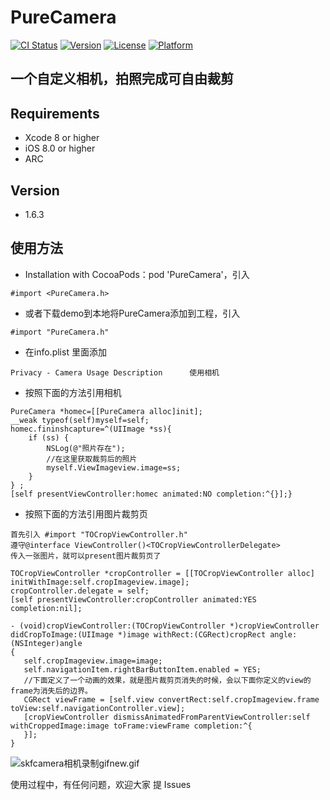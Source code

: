 PureCamera
=
 

[![CI Status](http://img.shields.io/travis/wubianxiaoxian/PureCamera.svg?style=flat)](https://travis-ci.org/wubianxiaoxian/PureCamera)
[![Version](https://img.shields.io/cocoapods/v/PureCamera.svg?style=flat)](http://cocoapods.org/pods/PureCamera)
[![License](https://img.shields.io/cocoapods/l/PureCamera.svg?style=flat)](http://cocoapods.org/pods/PureCamera)
[![Platform](https://img.shields.io/cocoapods/p/PureCamera.svg?style=flat)](http://cocoapods.org/pods/PureCamera)



一个自定义相机，拍照完成可自由裁剪
----

Requirements
----

* Xcode 8 or higher
* iOS 8.0 or higher
* ARC

Version
----

* 1.6.3




使用方法
----

*  Installation with CocoaPods：pod 'PureCamera'，引入        
     
```objc
#import <PureCamera.h>  
```
* 或者下载demo到本地将PureCamera添加到工程，引入 
     
```objc
#import "PureCamera.h"
```
        
*  在info.plist 里面添加

```objc
Privacy - Camera Usage Description      使用相机
```


* 按照下面的方法引用相机

      
```objc
PureCamera *homec=[[PureCamera alloc]init];
__weak typeof(self)myself=self;
homec.fininshcapture=^(UIImage *ss){
    if (ss) {
        NSLog(@"照片存在");
        //在这里获取裁剪后的照片
        myself.ViewImageview.image=ss;
    }
} ;
[self presentViewController:homec animated:NO completion:^{}];}
```

* 按照下面的方法引用图片裁剪页
   
```objc
首先引入 #import "TOCropViewController.h"
遵守@interface ViewController()<TOCropViewControllerDelegate>
传入一张图片，就可以present图片裁剪页了

TOCropViewController *cropController = [[TOCropViewController alloc] initWithImage:self.cropImageview.image];
cropController.delegate = self;
[self presentViewController:cropController animated:YES completion:nil];

- (void)cropViewController:(TOCropViewController *)cropViewController didCropToImage:(UIImage *)image withRect:(CGRect)cropRect angle:(NSInteger)angle
{
   self.cropImageview.image=image;
   self.navigationItem.rightBarButtonItem.enabled = YES;
   //下面定义了一个动画的效果，就是图片裁剪页消失的时候，会以下面你定义的view的frame为消失后的边界。
   CGRect viewFrame = [self.view convertRect:self.cropImageview.frame toView:self.navigationController.view];
   [cropViewController dismissAnimatedFromParentViewController:self withCroppedImage:image toFrame:viewFrame completion:^{
   }];
}
```

        
![skfcamera相机录制gifnew.gif](http://upload-images.jianshu.io/upload_images/964698-c4869c9a7c92ae25.gif?imageMogr2/auto-orient/strip)

使用过程中，有任何问题，欢迎大家 提 Issues

